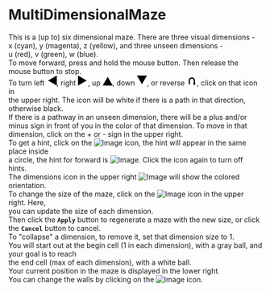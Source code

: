 # MultiDimensionalMaze
This is a (up to) six dimensional maze. There are three visual dimensions -  
x (cyan), y (magenta), z (yellow), and three unseen dimensions -  
u (red), v (green), w (blue).  
To move forward, press and hold the mouse button. Then release the mouse button to stop.  
To turn left <img src="icons/left_no.svg" width="20" height="20">, right <img src="icons/right_no.svg" width="20" height="20">, up <img src="icons/up_no.svg" width="20" height="20">, down <img src="icons/down_no.svg" width="20" height="20">, or reverse <img src="icons/reverse_no.svg" width="20" height="20">, click on that icon in  
the upper right. The icon will be white if there is a path in that direction,  
otherwise black.  
If there is a pathway in an unseen dimension, there will be a plus and/or  
minus sign in front of you in the color of that dimension. To move in that  
dimension, click on the + or - sign in the upper right.  
To get a hint, click on the ![Image](Icon-pictures.png "icon") icon, the hint will appear in the same place inside  
a circle, the hint for forward is ![Image](Icon-pictures.png "icon"). Click the icon again to turn off hints.  
The dimensions icon in the upper right ![Image](Icon-pictures.png "icon") will show the colored orientation.  
To change the size of the maze, click on the ![Image](Icon-pictures.png "icon") icon in the upper right. Here,  
you can update the size of each dimension.  
Then click the **`Apply`** button to regenerate a maze with the new size, or click  
the **`Cancel`** button to cancel.  
To "collapse" a dimension, to remove it, set that dimension size to 1.  
You will start out at the begin cell (1 in each dimension), with a gray ball, and your goal is to reach  
the end cell (max of each dimension), with a white ball.  
Your current position in the maze is displayed in the lower right.  
You can change the walls by clicking on the ![Image](Icon-pictures.png "icon") icon.  
